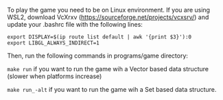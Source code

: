 To play the game you need to be on Linux environment.
If you are using WSL2, download VcXrxv (https://sourceforge.net/projects/vcxsrv/) and update your .bashrc file with the following lines:
```
export DISPLAY=$(ip route list default | awk '{print $3}'):0
export LIBGL_ALWAYS_INDIRECT=1
```
Then, run the following commands in programs/game directory:

``make run`` if you want to run the game wih a Vector based data structure (slower when platforms increase)

``make run_-alt`` if you want to run the game wih a Set based data structure.
